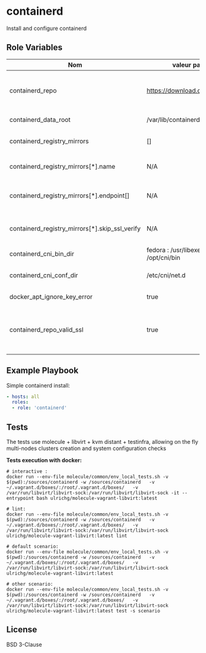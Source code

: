 containerd
=========

Install and configure containerd

Role Variables
--------------

| Nom | valeur par defaut | description |
|-----|-------------------|-------------|
| containerd_repo | https://download.docker.com/linux/ | containerd repository (or mirror to) containing packages |
| containerd_data_root | /var/lib/containerd | containerd data directory  |
| containerd_registry_mirrors | [] | Registries to configure as mirrors |
| containerd_registry_mirrors[*].name | N/A | Name of the registry, example: gcr.io |
| containerd_registry_mirrors[*].endpoint[] | N/A | endpoints of the registry, example: ["https://gcr.io"] |
| containerd_registry_mirrors[*].skip_ssl_verify | N/A | whether to trust a self signed certificate on this mirror |
| containerd_cni_bin_dir | fedora : /usr/libexec/cni, others: /opt/cni/bin | CNI drivers binary directory |
| containerd_cni_conf_dir | /etc/cni/net.d | cni drivers configuration directory |
| docker_apt_ignore_key_error | true | Ignore errors on gpg key import |
| containerd_repo_valid_ssl | true | Set to false to use a repository with for example a self signed certifcate |

Example Playbook
----------------

Simple containerd install:

```yaml
- hosts: all
  roles:
  - role: 'containerd'
```


Tests
-----

The tests use molecule + libvirt + kvm distant + testinfra, allowing on the fly multi-nodes clusters creation and system configuration checks

__Tests execution with docker:__
```
# interactive :
docker run --env-file molecule/common/env_local_tests.sh -v $(pwd):/sources/containerd -w /sources/containerd   -v ~/.vagrant.d/boxes/:/root/.vagrant.d/boxes/   -v /var/run/libvirt/libvirt-sock:/var/run/libvirt/libvirt-sock -it --entrypoint bash ulrichg/molecule-vagrant-libvirt:latest

# lint:
docker run --env-file molecule/common/env_local_tests.sh -v $(pwd):/sources/containerd -w /sources/containerd   -v ~/.vagrant.d/boxes/:/root/.vagrant.d/boxes/   -v /var/run/libvirt/libvirt-sock:/var/run/libvirt/libvirt-sock ulrichg/molecule-vagrant-libvirt:latest lint

# default scenario:
docker run --env-file molecule/common/env_local_tests.sh -v $(pwd):/sources/containerd -w /sources/containerd   -v ~/.vagrant.d/boxes/:/root/.vagrant.d/boxes/   -v /var/run/libvirt/libvirt-sock:/var/run/libvirt/libvirt-sock ulrichg/molecule-vagrant-libvirt:latest

# other scenario:
docker run --env-file molecule/common/env_local_tests.sh -v $(pwd):/sources/containerd -w /sources/containerd   -v ~/.vagrant.d/boxes/:/root/.vagrant.d/boxes/   -v /var/run/libvirt/libvirt-sock:/var/run/libvirt/libvirt-sock ulrichg/molecule-vagrant-libvirt:latest test -s scenario
```

License
-------

BSD 3-Clause
